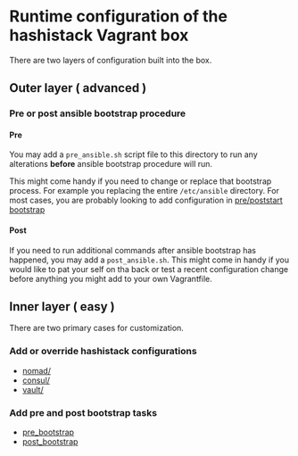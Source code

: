 # Runtime configuration of the hashistack Vagrant box

There are two layers of configuration built into the box.

## Outer layer ( advanced )

### Pre or post ansible bootstrap procedure

#### Pre
You may add a `pre_ansible.sh` script file to this directory to run any alterations **before** ansible bootstrap procedure will run.

This might come handy if you need to change or replace that bootstrap process. For example you replacing the entire `/etc/ansible` directory.
For most cases, you are probably looking to add configuration in [pre/poststart bootstrap](pre_bootstrap/README.md)
#### Post
If you need to run additional commands after ansible bootstrap has happened, you may add a `post_ansible.sh`.
This might come in handy if you would like to pat your self on tha back or test a recent configuration change before anything you might add to your own Vagrantfile.

## Inner layer ( easy )

There are two primary cases for customization.

### Add or override hashistack configurations

- [nomad/](./nomad/README.md)
- [consul/](./consul/README.md)
- [vault/](./vault/README.md)

### Add pre and post bootstrap tasks

- [pre_bootstrap](./pre_bootstrap/README.md)
- [post_bootstrap](./post_bootstrap/README.md)